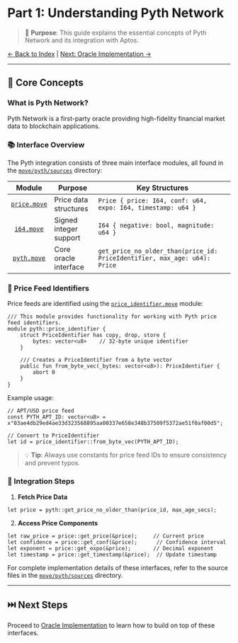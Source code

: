 # Part 1: Understanding Pyth Network

> 🎯 **Purpose**: This guide explains the essential concepts of Pyth Network and its integration with Aptos.

[← Back to Index](../README.md) | [Next: Oracle Implementation →](./03-oracle-implementation.md)

---

## 🌟 Core Concepts

### What is Pyth Network?

Pyth Network is a first-party oracle providing high-fidelity financial market data to blockchain applications. 

### 📚 Interface Overview

The Pyth integration consists of three main interface modules, all found in the [`move/pyth/sources`](../move/pyth/sources) directory:

| Module | Purpose | Key Structures |
|:------:|---------|----------------|
| [`price.move`](../move/pyth/sources/price.move) | Price data structures | `Price { price: I64, conf: u64, expo: I64, timestamp: u64 }` |
| [`i64.move`](../move/pyth/sources/i64.move) | Signed integer support | `I64 { negative: bool, magnitude: u64 }` |
| [`pyth.move`](../move/pyth/sources/pyth.move) | Core oracle interface | `get_price_no_older_than(price_id: PriceIdentifier, max_age: u64): Price` |

### 🔑 Price Feed Identifiers

Price feeds are identified using the [`price_identifier.move`](../move/pyth/sources/price_identifier.move) module:

```move
/// This module provides functionality for working with Pyth price feed identifiers.
module pyth::price_identifier {
    struct PriceIdentifier has copy, drop, store {
        bytes: vector<u8>    // 32-byte unique identifier
    }

    /// Creates a PriceIdentifier from a byte vector
    public fun from_byte_vec(_bytes: vector<u8>): PriceIdentifier {
        abort 0
    }
}
```

Example usage:
```move
// APT/USD price feed
const PYTH_APT_ID: vector<u8> = x"03ae4db29ed4ae33d323568895aa00337e658e348b37509f5372ae51f0af00d5";

// Convert to PriceIdentifier
let id = price_identifier::from_byte_vec(PYTH_APT_ID);
```

> 💡 **Tip**: Always use constants for price feed IDs to ensure consistency and prevent typos.

### 🔄 Integration Steps

1. **Fetch Price Data**
```move
let price = pyth::get_price_no_older_than(price_id, max_age_secs);
```

2. **Access Price Components**
```move
let raw_price = price::get_price(&price);     // Current price
let confidence = price::get_conf(&price);      // Confidence interval
let exponent = price::get_expo(&price);       // Decimal exponent
let timestamp = price::get_timestamp(&price);  // Update timestamp
```

For complete implementation details of these interfaces, refer to the source files in the [`move/pyth/sources`](../move/pyth/sources) directory.

---

## ⏭️ Next Steps

Proceed to [Oracle Implementation](../part-2/01-oracle-implementation.md) to learn how to build on top of these interfaces. 